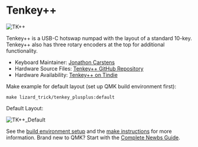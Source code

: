 # Tenkey++

![TK++](https://i.imgur.com/DOJUglt.jpg)

Tenkey++ is a USB-C hotswap numpad with the layout of a standard 10-key. Tenkey++ also has three rotary encoders at the top for additional functionality.

* Keyboard Maintainer: [Jonathon Carstens](https://github.com/jonbobcar)
* Hardware Source Files: [Tenkey++ GitHub Repository](https://github.com/jonbobcar/tenkey_plusplus)
* Hardware Availability: [Tenkey++ on Tindie](https://www.tindie.com/products/lizardtrick/tenkey/)

Make example for default layout (set up QMK build environment first):

    make lizard_trick/tenkey_plusplus:default
    
Default Layout:

![TK++_Default](https://i.imgur.com/6L0eQJq.jpg)
    
See the [build environment setup](https://docs.qmk.fm/#/getting_started_build_tools) and the [make instructions](https://docs.qmk.fm/#/getting_started_make_guide) for more information. Brand new to QMK? Start with the [Complete Newbs Guide](https://docs.qmk.fm/#/newbs).

